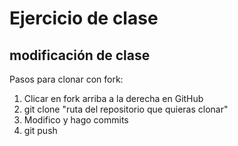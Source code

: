 # Ejercicio de clase

## modificación de clase
Pasos para clonar con fork:
1. Clicar en fork arriba a la derecha en GitHub
2. git clone "ruta del repositorio que quieras clonar"
3. Modifico y hago commits
4. git push